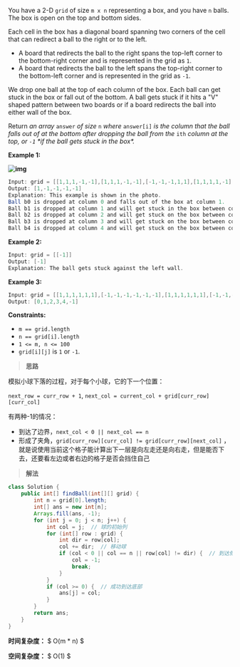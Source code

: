 You have a 2-D `grid` of size `m x n` representing a box, and you have `n` balls. The box is open on the top and bottom sides.

Each cell in the box has a diagonal board spanning two corners of the cell that can redirect a ball to the right or to the left.

- A board that redirects the ball to the right spans the top-left corner to the bottom-right corner and is represented in the grid as `1`.
- A board that redirects the ball to the left spans the top-right corner to the bottom-left corner and is represented in the grid as `-1`.

We drop one ball at the top of each column of the box. Each ball can get stuck in the box or fall out of the bottom. A ball gets stuck if it hits a "V" shaped pattern between two boards or if a board redirects the ball into either wall of the box.

Return *an array* `answer` *of size* `n` *where* `answer[i]` *is the column that the ball falls out of at the bottom after dropping the ball from the* `ith` *column at the top, or `-1` \*if the ball gets stuck in the box\*.*

 

**Example 1:**

**![img](https://assets.leetcode.com/uploads/2019/09/26/ball.jpg)**

```java
Input: grid = [[1,1,1,-1,-1],[1,1,1,-1,-1],[-1,-1,-1,1,1],[1,1,1,1,-1],[-1,-1,-1,-1,-1]]
Output: [1,-1,-1,-1,-1]
Explanation: This example is shown in the photo.
Ball b0 is dropped at column 0 and falls out of the box at column 1.
Ball b1 is dropped at column 1 and will get stuck in the box between column 2 and 3 and row 1.
Ball b2 is dropped at column 2 and will get stuck on the box between column 2 and 3 and row 0.
Ball b3 is dropped at column 3 and will get stuck on the box between column 2 and 3 and row 0.
Ball b4 is dropped at column 4 and will get stuck on the box between column 2 and 3 and row 1.
```

**Example 2:**

```java
Input: grid = [[-1]]
Output: [-1]
Explanation: The ball gets stuck against the left wall.
```

**Example 3:**

```java
Input: grid = [[1,1,1,1,1,1],[-1,-1,-1,-1,-1,-1],[1,1,1,1,1,1],[-1,-1,-1,-1,-1,-1]]
Output: [0,1,2,3,4,-1]
```

 

**Constraints:**

- `m == grid.length`
- `n == grid[i].length`
- `1 <= m, n <= 100`
- `grid[i][j]` is `1` or `-1`.



> **思路**

模拟小球下落的过程，对于每个小球，它的下一个位置：

`next_row = curr_row + 1`, `next_col = current_col + grid[curr_row][curr_col]`

有两种-1的情况：

- 到达了边界，`next_col < 0 || next_col == n`
- 形成了夹角，`grid[curr_row][curr_col] != grid[curr_row][next_col]` ，就是说使用当前这个格子能计算出下一层是向左走还是向右走，但是能否下去，还要看左边或者右边的格子是否会挡住自己



> **解法**

```java
class Solution {
    public int[] findBall(int[][] grid) {
        int n = grid[0].length;
        int[] ans = new int[n];
        Arrays.fill(ans, -1);
        for (int j = 0; j < n; j++) {
            int col = j;  // 球的初始列
            for (int[] row : grid) {
                int dir = row[col];
                col += dir;  // 移动球
                if (col < 0 || col == n || row[col] != dir) {  // 到达侧边或 V 形
                    col = -1;
                    break;
                }
            }
            if (col >= 0) {  // 成功到达底部
                ans[j] = col;
            }
        }
        return ans;
    }
}
```

**时间复杂度：** $ O(m * n) $

**空间复杂度：** $ O(1) $